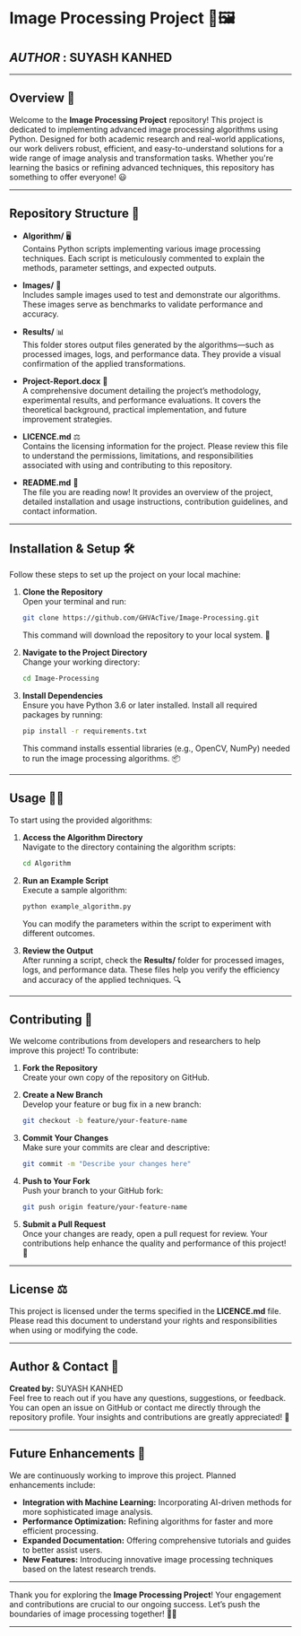 # Image Processing Project 🎨🖼️

## *AUTHOR* : **SUYASH KANHED**

---

## Overview 🚀  
Welcome to the **Image Processing Project** repository! This project is dedicated to implementing advanced image processing algorithms using Python. Designed for both academic research and real-world applications, our work delivers robust, efficient, and easy-to-understand solutions for a wide range of image analysis and transformation tasks. Whether you're learning the basics or refining advanced techniques, this repository has something to offer everyone! 😃

---

## Repository Structure 📂  
- **Algorithm/** 🖥️  
  Contains Python scripts implementing various image processing techniques. Each script is meticulously commented to explain the methods, parameter settings, and expected outputs.

- **Images/** 📸  
  Includes sample images used to test and demonstrate our algorithms. These images serve as benchmarks to validate performance and accuracy.

- **Results/** 📊  
  This folder stores output files generated by the algorithms—such as processed images, logs, and performance data. They provide a visual confirmation of the applied transformations.

- **Project-Report.docx** 📄  
  A comprehensive document detailing the project’s methodology, experimental results, and performance evaluations. It covers the theoretical background, practical implementation, and future improvement strategies.

- **LICENCE.md** ⚖️  
  Contains the licensing information for the project. Please review this file to understand the permissions, limitations, and responsibilities associated with using and contributing to this repository.

- **README.md** 📝  
  The file you are reading now! It provides an overview of the project, detailed installation and usage instructions, contribution guidelines, and contact information.

---

## Installation & Setup 🛠️  
Follow these steps to set up the project on your local machine:

1. **Clone the Repository**  
   Open your terminal and run:
   ```bash
   git clone https://github.com/GHVAcTive/Image-Processing.git
   ```
   This command will download the repository to your local system. 💾

2. **Navigate to the Project Directory**  
   Change your working directory:
   ```bash
   cd Image-Processing
   ```

3. **Install Dependencies**  
   Ensure you have Python 3.6 or later installed. Install all required packages by running:
   ```bash
   pip install -r requirements.txt
   ```
   This command installs essential libraries (e.g., OpenCV, NumPy) needed to run the image processing algorithms. 📦

---

## Usage 👨‍💻  
To start using the provided algorithms:

1. **Access the Algorithm Directory**  
   Navigate to the directory containing the algorithm scripts:
   ```bash
   cd Algorithm
   ```

2. **Run an Example Script**  
   Execute a sample algorithm:
   ```bash
   python example_algorithm.py
   ```
   You can modify the parameters within the script to experiment with different outcomes.

3. **Review the Output**  
   After running a script, check the **Results/** folder for processed images, logs, and performance data. These files help you verify the efficiency and accuracy of the applied techniques. 🔍

---

## Contributing 🤝  
We welcome contributions from developers and researchers to help improve this project! To contribute:

1. **Fork the Repository**  
   Create your own copy of the repository on GitHub.

2. **Create a New Branch**  
   Develop your feature or bug fix in a new branch:
   ```bash
   git checkout -b feature/your-feature-name
   ```

3. **Commit Your Changes**  
   Make sure your commits are clear and descriptive:
   ```bash
   git commit -m "Describe your changes here"
   ```

4. **Push to Your Fork**  
   Push your branch to your GitHub fork:
   ```bash
   git push origin feature/your-feature-name
   ```

5. **Submit a Pull Request**  
   Once your changes are ready, open a pull request for review. Your contributions help enhance the quality and performance of this project! 🌟

---

## License ⚖️  
This project is licensed under the terms specified in the **LICENCE.md** file. Please read this document to understand your rights and responsibilities when using or modifying the code.

---

## Author & Contact 💬  
**Created by:** SUYASH KANHED  
Feel free to reach out if you have any questions, suggestions, or feedback. You can open an issue on GitHub or contact me directly through the repository profile. Your insights and contributions are greatly appreciated! 📧

---

## Future Enhancements 🔮  
We are continuously working to improve this project. Planned enhancements include:  
- **Integration with Machine Learning:** Incorporating AI-driven methods for more sophisticated image analysis.  
- **Performance Optimization:** Refining algorithms for faster and more efficient processing.  
- **Expanded Documentation:** Offering comprehensive tutorials and guides to better assist users.  
- **New Features:** Introducing innovative image processing techniques based on the latest research trends.

---

Thank you for exploring the **Image Processing Project**! Your engagement and contributions are crucial to our ongoing success. Let’s push the boundaries of image processing together! 🚀😊

---
